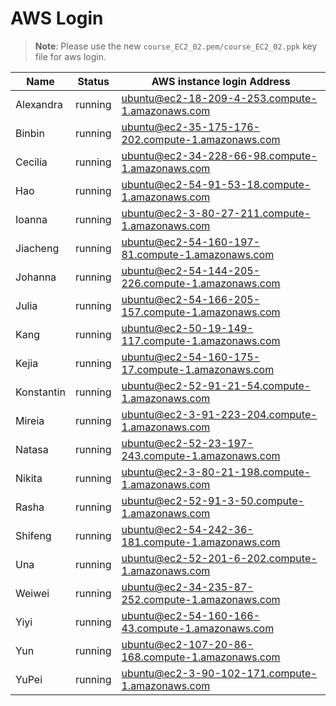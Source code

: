 # AWS Login

> **Note**: Please use the new `course_EC2_02.pem/course_EC2_02.ppk` key file for aws login.


| Name       | Status  | AWS instance login Address                        |
|------------|---------|---------------------------------------------------|
| Alexandra  | running | ubuntu@ec2-18-209-4-253.compute-1.amazonaws.com   |
| Binbin     | running | ubuntu@ec2-35-175-176-202.compute-1.amazonaws.com |
| Cecilia    | running | ubuntu@ec2-34-228-66-98.compute-1.amazonaws.com   |
| Hao        | running | ubuntu@ec2-54-91-53-18.compute-1.amazonaws.com    |
| Ioanna     | running | ubuntu@ec2-3-80-27-211.compute-1.amazonaws.com    |
| Jiacheng   | running | ubuntu@ec2-54-160-197-81.compute-1.amazonaws.com  |
| Johanna    | running | ubuntu@ec2-54-144-205-226.compute-1.amazonaws.com |
| Julia      | running | ubuntu@ec2-54-166-205-157.compute-1.amazonaws.com |
| Kang       | running | ubuntu@ec2-50-19-149-117.compute-1.amazonaws.com  |
| Kejia      | running | ubuntu@ec2-54-160-175-17.compute-1.amazonaws.com  |
| Konstantin | running | ubuntu@ec2-52-91-21-54.compute-1.amazonaws.com    |
| Mireia     | running | ubuntu@ec2-3-91-223-204.compute-1.amazonaws.com   |
| Natasa     | running | ubuntu@ec2-52-23-197-243.compute-1.amazonaws.com  |
| Nikita     | running | ubuntu@ec2-3-80-21-198.compute-1.amazonaws.com    |
| Rasha      | running | ubuntu@ec2-52-91-3-50.compute-1.amazonaws.com     |
| Shifeng    | running | ubuntu@ec2-54-242-36-181.compute-1.amazonaws.com  |
| Una        | running | ubuntu@ec2-52-201-6-202.compute-1.amazonaws.com   |
| Weiwei     | running | ubuntu@ec2-34-235-87-252.compute-1.amazonaws.com  |
| Yiyi       | running | ubuntu@ec2-54-160-166-43.compute-1.amazonaws.com  |
| Yun        | running | ubuntu@ec2-107-20-86-168.compute-1.amazonaws.com  |
| YuPei      | running | ubuntu@ec2-3-90-102-171.compute-1.amazonaws.com   |